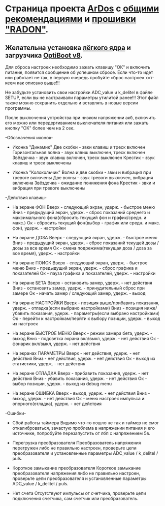 # <b>Страница проекта [ArDos](http://arduino.ru/forum/proekty/delaem-dozimetr) с [общими рекомендациями](http://arduino.ru/forum/proekty/delaem-dozimetr#comment-263653) и [прошивки "RADON"](http://arduino.ru/forum/proekty/delaem-dozimetr?page=84#comment-526157).</b>

## Желательна установка [лёгкого ядра](https://alexgyver.github.io/package_GyverCore_index.json) и загрузчика [OptiBoot v8](https://github.com/Optiboot/optiboot).

Для сброса настроек необходимо зажать клавишу "ОК" и включить питание, появится сообщение об успешном сбросе.
  Если что-то идет или работает не так, в первую очередь пробуйте сброс настроек хот-кеем как описано выше!!!

  Не забудьте установить свои настройки ADC_value и k_delitel в файле SETUP, если вы не настраивали параметры утилитой ранее!!! Этот файл также можно сохранить отдельно и вставлять в новые версии программы.

  После выключения устройства при низком напряжении акб, включить его можно или передергиванием выключателя питания или зажать кнопку "OK" более чем на 2 сек.


  -Обозначения иконок-

  - Иконка "Динамик"
  Две скобки - звки клавиш и треск включен
  Горизонтальная волна - звук клвиш выключен, треск включен
  Звёздочка - звук клавиш включен, треск выключен
  Крестик - звук клавиш и треск выключены

  - Иконка "Колокольчик"
  Волна и две скобки - звки и вибрация при тревоге включены
  Две волны - звук тревоги выключен, вибрация включена
  Звёздочка - ожидание понижения фона
  Крестик - звки и вибрация при тревоге выключены


  -Действия клавиш-

  - На экране ФОН
  Вверх - следующий экран, удерж. - быстрое меню
  Вниз - предыдущий экран, удерж. - сброс показаний среднего и максимального фона(сбросить текущий фон и график/средн. и макс.)
  Ок - сбросить текущий фон(выбор - график или средн. и макс. фон), удерж. - настройки

  - На экране ДОЗА
  Вверх - следующий экран, удерж. - быстрое меню
  Вниз - предыдущий экран, удерж. - сброс показаний текущей дозы / дозы за все время
  Ок - смена подрежима(текущая доза / доза за все время), удерж. - настройки

  - На экране ПОИСК
  Вверх - следующий экран, удерж. - быстрое меню
  Вниз - предыдущий экран, удерж. - сброс графика и показателей
  Ок - пауза графика и показателей, удерж. - настройки

  - На экране БЕТА
  Вверх - остановить замер, удерж. - нет действия
  Вниз - остановить замер, удерж. - принудительный сброс при замере
  Ок - начать замер / следующий замер, удерж. - выход

  - На экране НАСТРОЙКИ
  Вверх - позиция выше/прибавить показания, удерж. - отладка(если выбрано настройками)
  Вниз - позиция ниже/убавить показания, удерж. - параметры(если выбрано настройками)
  Ок - перейти к настройкам/перйти к выбору позиции, удерж. - выход из настроек

  - На экране БЫСТРОЕ МЕНЮ
  Вверх - режим замера бета, удерж. - выход
  Вниз - подсветка экрана вкл/выкл, удерж. - нет действия
  Ок - фонарик вкл/выкл, удерж. - нет действия

  - На экранах ПАРАМЕТРЫ
  Вверх - нет действия, удерж. - нет действия
  Вниз - нет действия, удерж. - нет действия
  Ок - выход из статистики, удерж. - нет действия

  - На экране ОТЛАДКА
  Вверх - прибавить показания, удерж. - нет действия
  Вниз - убавить показания, удерж. - нет действия
  Ок - выбор позиции, удерж. - выход из debug menu

  - На экране ОШИБКА
  Вверх - выход, удерж. - нет действия
  Вниз - выход, удерж. - нет действия
  Ок - меню настроек импульса и опорного(отладка), удерж. - нет действия


  -Ошибки-

  - Сбой работы таймера
  Видимо что-то пошло не так и таймер не смог откалиброваться, зачастую проблема в напряжении питания и его источнике, попробуйте перезапустить от лбп с напряжением 5в.

  - Перегрузка преобразователя
  Преобразователь напряжения перегружен либо не правильно настроен, проверьте цепи преобразователя и установленные параметры ADC_value / k_delitel / puls.

  - Короткое замыкание преобразователя
  Короткое замыкание преобразователя напряжения либо не правильно настроен, проверьте цепи преобразователя и установленные параметры ADC_value / k_delitel / puls.
  
  - Нет счета
  Отсутствуют импульсы от счетчика, проверьте цепи подключения счетчика, сам счетчик или преобразователь.
